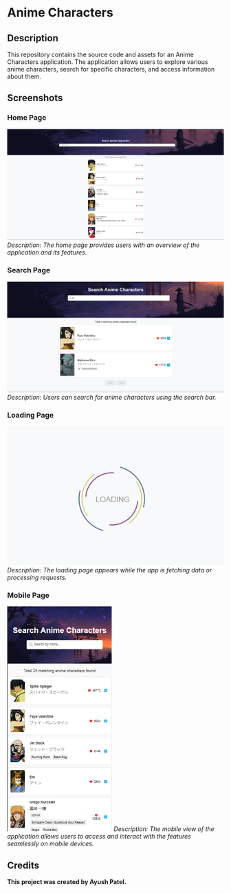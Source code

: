 # Anime Characters

## Description

This repository contains the source code and assets for an Anime Characters application. The application allows users to explore various anime characters, search for specific characters, and access information about them.

## Screenshots

### Home Page

![Home Page](src/assets/HomePage_DeskTop.png)
*Description: The home page provides users with an overview of the application and its features.*

### Search Page

![Search Page](src/assets/SearchPage.png)
*Description: Users can search for anime characters using the search bar.*

### Loading Page

![Loading Page](src/assets/Loader.png)
*Description: The loading page appears while the app is fetching data or processing requests.*


### Mobile Page

![Mobile Page](src/assets/HomePage_Mobile.png)
*Description: The mobile view of the application allows users to access and interact with the features seamlessly on mobile devices.*

## Credits

**This project was created by Ayush Patel.**

